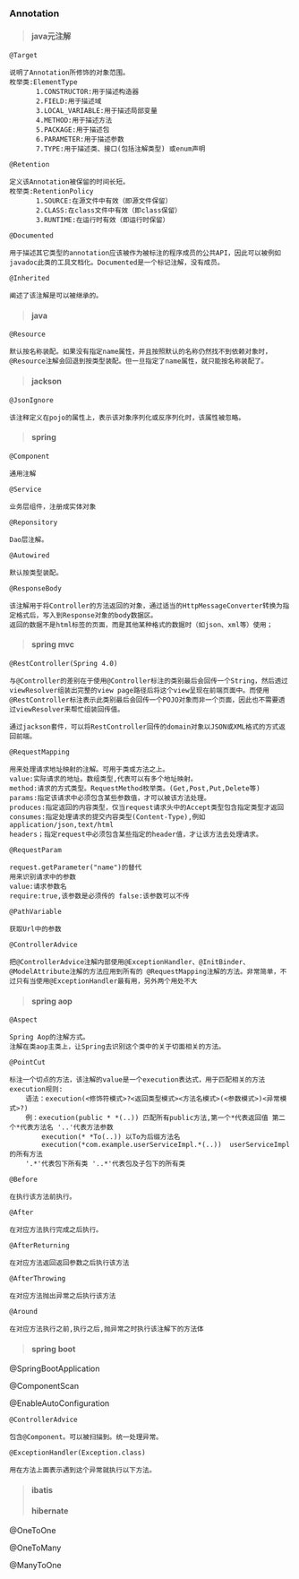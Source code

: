 ### Annotation

> #### java元注解

```
@Target

说明了Annotation所修饰的对象范围。
枚举类:ElementType
　　　　1.CONSTRUCTOR:用于描述构造器
　　　　2.FIELD:用于描述域
　　　　3.LOCAL_VARIABLE:用于描述局部变量
　　　　4.METHOD:用于描述方法
　　　　5.PACKAGE:用于描述包
　　　　6.PARAMETER:用于描述参数
　　　　7.TYPE:用于描述类、接口(包括注解类型) 或enum声明
```

```
@Retention

定义该Annotation被保留的时间长短。
枚举类:RetentionPolicy
　　　　1.SOURCE:在源文件中有效（即源文件保留）
　　　　2.CLASS:在class文件中有效（即class保留）
　　　　3.RUNTIME:在运行时有效（即运行时保留）
```

```
@Documented

用于描述其它类型的annotation应该被作为被标注的程序成员的公共API，因此可以被例如javadoc此类的工具文档化。Documented是一个标记注解，没有成员。
```

```
@Inherited

阐述了该注解是可以被继承的。
```

> #### java

```
@Resource

默认按名称装配。如果没有指定name属性，并且按照默认的名称仍然找不到依赖对象时，@Resource注解会回退到按类型装配。但一旦指定了name属性，就只能按名称装配了。
```

> #### jackson

```
@JsonIgnore

该注释定义在pojo的属性上，表示该对象序列化或反序列化时，该属性被忽略。
```

> #### spring

```
@Component

通用注解
```

```
@Service

业务层组件，注册成实体对象
```

```
@Reponsitory

Dao层注解。
```

```
@Autowired

默认按类型装配。
```

```
@ResponseBody

该注解用于将Controller的方法返回的对象，通过适当的HttpMessageConverter转换为指定格式后，写入到Response对象的body数据区。
返回的数据不是html标签的页面，而是其他某种格式的数据时（如json、xml等）使用；
```

> #### spring mvc

```
@RestController(Spring 4.0)

与@Controller的差别在于使用@Controller标注的类别最后会回传一个String，然后透过viewResolver组装出完整的view page路径后将这个view呈现在前端页面中。而使用 @RestController标注表示此类别最后会回传一个POJO对象而非一个页面，因此也不需要透过viewResolver来帮忙组装回传值。

通过jackson套件，可以将RestController回传的domain对象以JSON或XML格式的方式返回前端。
```

```
@RequestMapping

用来处理请求地址映射的注解。可用于类或方法之上。
value:实际请求的地址。数组类型,代表可以有多个地址映射。
method:请求的方式类型。RequestMethod枚举类。(Get,Post,Put,Delete等)
params:指定该请求中必须包含某些参数值，才可以被该方法处理。
produces:指定返回的内容类型，仅当request请求头中的Accept类型包含指定类型才返回
consumes:指定处理请求的提交内容类型(Content-Type),例如application/json,text/html
headers；指定request中必须包含某些指定的header值，才让该方法去处理请求。
```

```
@RequestParam

request.getParameter("name")的替代
用来识别请求中的参数
value:请求参数名
require:true,该参数是必须传的 false:该参数可以不传
```

```
@PathVariable

获取Url中的参数
```

```
@ControllerAdvice

把@ControllerAdvice注解内部使用@ExceptionHandler、@InitBinder、@ModelAttribute注解的方法应用到所有的 @RequestMapping注解的方法。非常简单，不过只有当使用@ExceptionHandler最有用，另外两个用处不大
```

> #### spring aop

```
@Aspect

Spring Aop的注解方式。
注解在类aop主类上，让Spring去识别这个类中的关于切面相关的方法。
```

```
@PointCut

标注一个切点的方法，该注解的value是一个execution表达式，用于匹配相关的方法
execution规则:
    语法：execution(<修饰符模式>?<返回类型模式><方法名模式>(<参数模式>)<异常模式>?)
    例：execution(public * *(..)) 匹配所有public方法,第一个*代表返回值 第二个*代表方法名 '..'代表方法参数
        execution(* *To(..)) 以To为后缀方法名
        execution(*com.example.userServiceImpl.*(..))  userServiceImpl的所有方法
    '.*'代表包下所有类 '..*'代表包及子包下的所有类
```

```
@Before

在执行该方法前执行。
```

```
@After

在对应方法执行完成之后执行。
```

```
@AfterReturning

在对应方法返回返回参数之后执行该方法
```

```
@AfterThrowing

在对应方法抛出异常之后执行该方法
```

```
@Around

在对应方法执行之前,执行之后,抛异常之时执行该注解下的方法体
```

> #### spring boot

@SpringBootApplication

@ComponentScan

@EnableAutoConfiguration

```
@ControllerAdvice

包含@Component。可以被扫描到。统一处理异常。
```

```
@ExceptionHandler(Exception.class)

用在方法上面表示遇到这个异常就执行以下方法。
```

> #### ibatis
>
> #### hibernate

@OneToOne

@OneToMany

@ManyToOne

